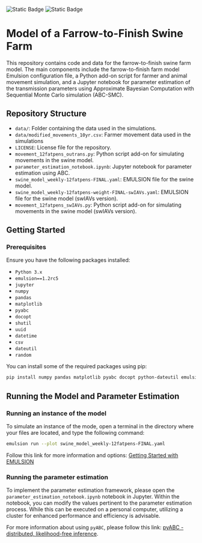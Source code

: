 ![Static Badge](https://img.shields.io/badge/emulsion-1.2rc5-brightgreen) ![Static Badge](https://img.shields.io/badge/pyABC-0.12.15-blue)
# Model of a Farrow-to-Finish Swine Farm

This repository contains code and data for the farrow-to-finish swine farm model. The main components include the farrow-to-finish farm model Emulsion configuration file, a Python add-on script for farmer and animal movement simulation, and a Jupyter notebook for parameter estimation of the transmission parameters using Approximate Bayesian Computation with Sequential Monte Carlo simulation (ABC-SMC).

## Repository Structure

- `data/`: Folder containing the data used in the simulations.
- `data/modified_movements_10yr.csv`: Farmer movement data used in the simulations
- `LICENSE`: License file for the repository.
- `movement_12fatpens_outrans.py`: Python script add-on for simulating movements in the swine model.
- `parameter_estimation_notebook.ipynb`: Jupyter notebook for parameter estimation using ABC.
- `swine_model_weekly-12fatpens-FINAL.yaml`: EMULSION file for the swine model.
- `swine_model_weekly-12fatpens-weight-FINAL-swIAVs.yaml`: EMULSION file for the swine model (swIAVs version).
- `movement_12fatpens_swIAVs.py`: Python script add-on for simulating movements in the swine model (swIAVs version).

## Getting Started

### Prerequisites

Ensure you have the following packages installed:
- `Python 3.x`
- `emulsion==1.2rc5`
- `jupyter`
- `numpy`
- `pandas`
- `matplotlib`
- `pyabc`
- `docopt`
- `shutil`
- `uuid`
- `datetime`
- `csv`
- `dateutil`
- `random`

You can install some of the required packages using pip:
```bash
pip install numpy pandas matplotlib pyabc docopt python-dateutil emulsion==1.2rc5 betapert
```

## Running the Model and Parameter Estimation

### Running an instance of the model
To simulate an instance of the mode, open a terminal in the directory where your files are located, and type the following command:
````bash
emulsion run --plot swine_model_weekly-12fatpens-FINAL.yaml
````

Follow this link for more information and options: [Getting Started with EMULSION](https://sourcesup.renater.fr/www/emulsion-public/pages/Getting_started.html)

### Running the parameter estimation
To implement the parameter estimation framework, please open the `parameter_estimation_notebook.ipynb` notebook in Jupyter. Within the notebook, you can modify the values pertinent to the parameter estimation process. While this can be executed on a personal computer, utilizing a cluster for enhanced performance and efficiency is advisable.

For more information about using `pyABC`, please follow this link: [pyABC - distributed, likelihood-free inference](https://pyabc.readthedocs.io/en/latest/).
